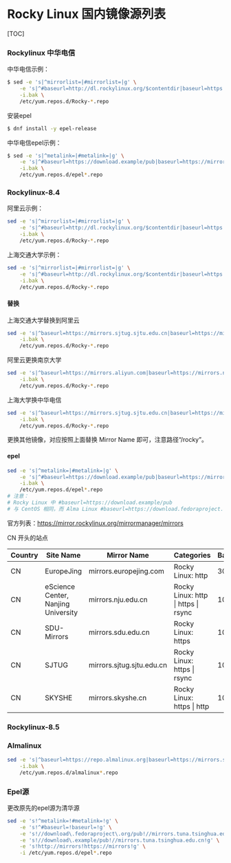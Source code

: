 # Rocky Linux 国内镜像源列表

[TOC]

### Rockylinux 中华电信

中华电信示例：

```bash
$ sed -e 's|^mirrorlist=|#mirrorlist=|g' \
    -e 's|^#baseurl=http://dl.rockylinux.org/$contentdir|baseurl=https://mirror01.idc.hinet.net/rocky|g' \
    -i.bak \
    /etc/yum.repos.d/Rocky-*.repo
```

安装epel

```bash
$ dnf install -y epel-release
```

中华电信epel示例：

````bash
$ sed -e 's|^metalink=|#metalink=|g' \
    -e 's|^#baseurl=https://download.example/pub|baseurl=https://mirror01.idc.hinet.net|g' \
    -i.bak \
    /etc/yum.repos.d/epel*.repo
````



### Rockylinux-8.4

阿里云示例：

```bash
sed -e 's|^mirrorlist=|#mirrorlist=|g' \
    -e 's|^#baseurl=http://dl.rockylinux.org/$contentdir|baseurl=https://mirrors.aliyun.com/rocky|g' \
    -i.bak \
    /etc/yum.repos.d/Rocky-*.repo
```

上海交通大学示例：

```bash
sed -e 's|^mirrorlist=|#mirrorlist=|g' \
    -e 's|^#baseurl=http://dl.rockylinux.org/$contentdir|baseurl=https://mirrors.sjtug.sjtu.edu.cn/rocky|g' \
    -i.bak \
    /etc/yum.repos.d/Rocky-*.repo
```

#### 替换

上海交通大学替换到阿里云

```bash
sed -e 's|^baseurl=https://mirrors.sjtug.sjtu.edu.cn|baseurl=https://mirrors.aliyun.com|g' \
    -i.bak \
    /etc/yum.repos.d/Rocky-*.repo
```

阿里云更换南京大学

```bash
sed -e 's|^baseurl=https://mirrors.aliyun.com|baseurl=https://mirrors.nju.edu.cn|g' \
    -i.bak \
    /etc/yum.repos.d/Rocky-*.repo
```

上海大学换中华电信

````bash
sed -e 's|^baseurl=https://mirrors.sjtug.sjtu.edu.cn|baseurl=https://mirror01.idc.hinet.net|g' \
    -i.bak \
    /etc/yum.repos.d/Rocky-*.repo
````



更换其他镜像，对应按照上面替换 Mirror Name 即可，注意路径“/rocky”。

#### epel

```bash
sed -e 's|^metalink=|#metalink=|g' \
    -e 's|^#baseurl=https://download.example/pub|baseurl=https://mirrors.aliyun.com|g' \
    -i.bak \
    /etc/yum.repos.d/epel*.repo
# 注意：
# Rocky Linux 中 #baseurl=https://download.example/pub
# 与 CentOS 相同，而 Alma Linux #baseurl=https://download.fedoraproject.org/pub
```

官方列表：https://mirror.rockylinux.org/mirrormanager/mirrors

CN 开头的站点

| Country | Site Name                           | Mirror Name               | Categories                          | Bandwidth | Internet2 |
| ------- | ----------------------------------- | ------------------------- | ----------------------------------- | --------- | --------- |
| CN      | EuropeJing                          | mirrors.europejing.com    | Rocky Linux: http                   | 300       | No        |
| CN      | eScience Center, Nanjing University | mirrors.nju.edu.cn        | Rocky Linux: http \| https \| rsync | 10000     | No        |
| CN      | SDU-Mirrors                         | mirrors.sdu.edu.cn        | Rocky Linux: https                  | 1000      | No        |
| CN      | SJTUG                               | mirrors.sjtug.sjtu.edu.cn | Rocky Linux: https \| rsync         | 1000      | No        |
| CN      | SKYSHE                              | mirrors.skyshe.cn         | Rocky Linux: https \| http          | 1000      | Yes       |



### Rockylinux-8.5

### Almalinux

```bash
sed -e 's|^baseurl=https://repo.almalinux.org|baseurl=https://mirrors.sjtug.sjtu.edu.cn|g' \
    -i.bak \
    /etc/yum.repos.d/almalinux*.repo
```

###  Epel源

更改原先的epel源为清华源

```bash
sed -e 's!^metalink=!#metalink=!g' \
    -e 's!^#baseurl=!baseurl=!g' \
    -e 's!//download\.fedoraproject\.org/pub!//mirrors.tuna.tsinghua.edu.cn!g' \
    -e 's!//download\.example/pub!//mirrors.tuna.tsinghua.edu.cn!g' \
    -e 's!http://mirrors!https://mirrors!g' \
    -i /etc/yum.repos.d/epel*.repo
```

